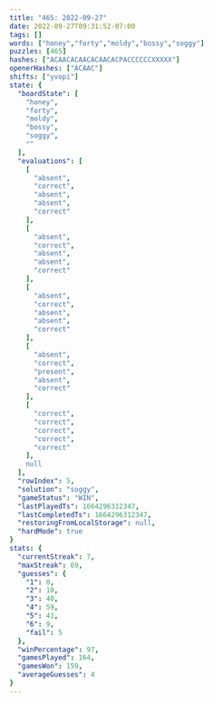 ```yaml
---
title: "465: 2022-09-27"
date: 2022-09-27T09:31:52-07:00
tags: []
words: ["honey","forty","moldy","bossy","soggy"]
puzzles: [465]
hashes: ["ACAACACAACACAACACPACCCCCCXXXXX"]
openerHashes: ["ACAAC"]
shifts: ["yvopi"]
state: {
  "boardState": [
    "honey",
    "forty",
    "moldy",
    "bossy",
    "soggy",
    ""
  ],
  "evaluations": [
    [
      "absent",
      "correct",
      "absent",
      "absent",
      "correct"
    ],
    [
      "absent",
      "correct",
      "absent",
      "absent",
      "correct"
    ],
    [
      "absent",
      "correct",
      "absent",
      "absent",
      "correct"
    ],
    [
      "absent",
      "correct",
      "present",
      "absent",
      "correct"
    ],
    [
      "correct",
      "correct",
      "correct",
      "correct",
      "correct"
    ],
    null
  ],
  "rowIndex": 5,
  "solution": "soggy",
  "gameStatus": "WIN",
  "lastPlayedTs": 1664296312347,
  "lastCompletedTs": 1664296312347,
  "restoringFromLocalStorage": null,
  "hardMode": true
}
stats: {
  "currentStreak": 7,
  "maxStreak": 69,
  "guesses": {
    "1": 0,
    "2": 10,
    "3": 40,
    "4": 59,
    "5": 41,
    "6": 9,
    "fail": 5
  },
  "winPercentage": 97,
  "gamesPlayed": 164,
  "gamesWon": 159,
  "averageGuesses": 4
}
---
```


<!-- more -->
